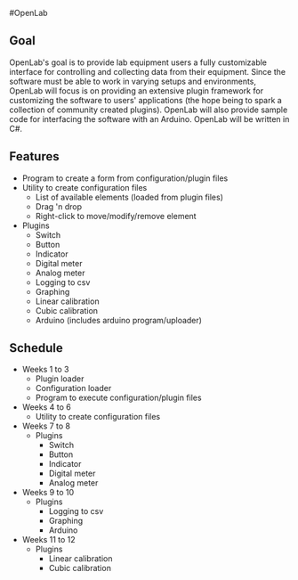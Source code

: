 #OpenLab

## Goal
OpenLab's goal is to provide lab equipment users a fully customizable interface for controlling and collecting data from their equipment. Since the software must be able to work in varying setups and environments, OpenLab will focus is on providing an extensive plugin framework for customizing the software to users' applications (the hope being to spark a collection of community created plugins). OpenLab will also provide sample code for interfacing the software with an Arduino. OpenLab will be written in C#.

## Features
* Program to create a form from configuration/plugin files
* Utility to create configuration files
    * List of available elements (loaded from plugin files)
    * Drag 'n drop
    * Right-click to move/modify/remove element
* Plugins
    * Switch
    * Button
    * Indicator
    * Digital meter
    * Analog meter
    * Logging to csv
    * Graphing
    * Linear calibration
    * Cubic calibration
    * Arduino (includes arduino program/uploader)

## Schedule
* Weeks 1 to 3
    * Plugin loader
    * Configuration loader
    * Program to execute configuration/plugin files
* Weeks 4 to 6
    * Utility to create configuration files
* Weeks 7 to 8
    * Plugins
        * Switch
        * Button
        * Indicator
        * Digital meter
        * Analog meter
* Weeks 9 to 10
    * Plugins
        * Logging to csv
        * Graphing
        * Arduino
* Weeks 11 to 12
    * Plugins
        * Linear calibration
        * Cubic calibration
